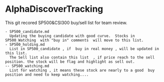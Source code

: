 # AlphaDiscoverTracking
This git recored SP500&CSI300  buy/sell list for team review.

 	- SP500_candidate.md  
      Updating the buying candidate with good curve.  Stocks in SP500_Watching  with "buy in" comments  will move to this list.
	- SP500_holding.md 	
      List in SP500_candidate , if  buy in real money , will be updated in this list.
      The Sell list also contain this list  , if price reach to the sell position. the stock will be flag and highlight as sell out.  
	-- SP500_watching.md
      List for watching , it means these stock are nearly to a good  buy position and need to keep watching....
      
      
  
